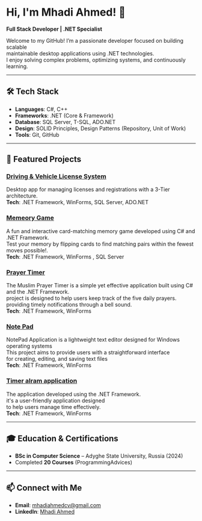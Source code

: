 # Hi, I'm Mhadi Ahmed! 👋  
**Full Stack Developer | .NET Specialist**

Welcome to my GitHub! I’m a passionate developer focused on building scalable  
maintainable desktop applications using .NET technologies.  
I enjoy solving complex problems, optimizing systems, and continuously learning.

---

## 🛠️ Tech Stack  
- **Languages**: C#, C++
- **Frameworks**: .NET (Core & Framework)  
- **Database**: SQL Server, T-SQL, ADO.NET
- **Design**: SOLID Principles, Design Patterns (Repository, Unit of Work)  
- **Tools**: Git, GitHub

---

## 🌟 Featured Projects  

### [Driving & Vehicle License System](https://github.com/Mhadi-1/Driving-Vehicle-License-System)  
Desktop app for managing licenses and registrations with a 3-Tier architecture.  
**Tech**: .NET Framework, WinForms, SQL Server, ADO.NET    

### [Memeory Game](https://github.com/Mhadi-1/MemeoryGame)  
A fun and interactive card-matching memory game developed using C# and .NET Framework.  
Test your memory by flipping cards to find matching pairs within the fewest moves possible!.  
**Tech**: .NET Framework, WinForms , SQL Server   
 
### [Prayer Timer](https://github.com/Mhadi-1/Prayer-Timer)  
The Muslim Prayer Timer is a simple yet effective application built using C# and the .NET Framework.  
project is designed to help users keep track of the five daily prayers.  
providing timely notifications through a bell sound.  
**Tech**: .NET Framework, WinForms 

### [Note Pad](https://github.com/Mhadi-1/NotePad)  
NotePad Application is a lightweight text editor designed for Windows operating systems  
This project aims to provide users with a straightforward interface  
for creating, editing, and saving text files  
**Tech**: .NET Framework, WinForms 

### [Timer alram application](https://github.com/Mhadi-1/Timer-Alarm)  
The application developed using the .NET Framework.   
it's a user-friendly application designed   
to help users manage time effectively.   
**Tech**: .NET Framework, WinForms 

---

## 🎓 Education & Certifications  
- **BSc in Computer Science** – Adyghe State University, Russia (2024)  
- Completed **20 Courses** (ProgrammingAdvices)  

---

## 📫 Connect with Me  
- **Email**: [mhadiahmedcv@gmail.com](mailto:mhadiahmedcv@gmail.com)  
- **LinkedIn**: [Mhadi Ahmed](https://www.linkedin.com/in/mhadi-ahmed-7064382a5) 
